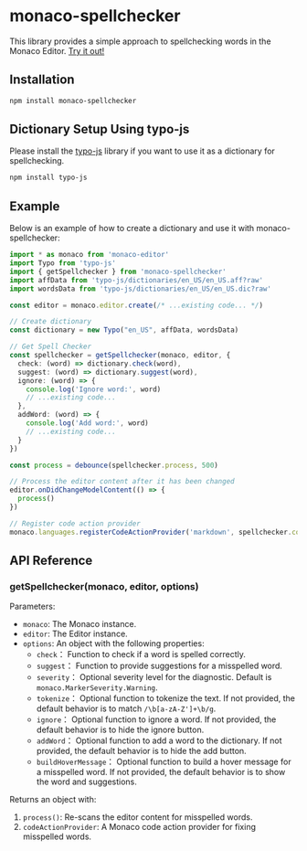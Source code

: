 # monaco-spellchecker

This library provides a simple approach to spellchecking words in the Monaco Editor. [Try it out!](https://purocean.github.io/monaco-spellchecker/)

## Installation

```bash
npm install monaco-spellchecker
```

## Dictionary Setup Using typo-js

Please install the [typo-js](https://github.com/cfinke/Typo.js) library if you want to use it as a dictionary for spellchecking.

```bash
npm install typo-js
```

## Example

Below is an example of how to create a dictionary and use it with monaco-spellchecker:

```typescript
import * as monaco from 'monaco-editor'
import Typo from 'typo-js'
import { getSpellchecker } from 'monaco-spellchecker'
import affData from 'typo-js/dictionaries/en_US/en_US.aff?raw'
import wordsData from 'typo-js/dictionaries/en_US/en_US.dic?raw'

const editor = monaco.editor.create(/* ...existing code... */)

// Create dictionary
const dictionary = new Typo("en_US", affData, wordsData)

// Get Spell Checker
const spellchecker = getSpellchecker(monaco, editor, {
  check: (word) => dictionary.check(word),
  suggest: (word) => dictionary.suggest(word),
  ignore: (word) => {
    console.log('Ignore word:', word)
    // ...existing code...
  },
  addWord: (word) => {
    console.log('Add word:', word)
    // ...existing code...
  }
})

const process = debounce(spellchecker.process, 500)

// Process the editor content after it has been changed
editor.onDidChangeModelContent(() => {
  process()
})

// Register code action provider
monaco.languages.registerCodeActionProvider('markdown', spellchecker.codeActionProvider)
```

## API Reference

### getSpellchecker(monaco, editor, options)

Parameters:
- `monaco`: The Monaco instance.
- `editor`: The Editor instance.
- `options`: An object with the following properties:
    - `check`： Function to check if a word is spelled correctly.
    - `suggest`： Function to provide suggestions for a misspelled word.
    - `severity`： Optional severity level for the diagnostic. Default is `monaco.MarkerSeverity.Warning`.
    - `tokenize`： Optional function to tokenize the text. If not provided, the default behavior is to match `/\b[a-zA-Z']+\b/g`.
    - `ignore`： Optional function to ignore a word. If not provided, the default behavior is to hide the ignore button.
    - `addWord`： Optional function to add a word to the dictionary. If not provided, the default behavior is to hide the add button.
    - `buildHoverMessage`： Optional function to build a hover message for a misspelled word. If not provided, the default behavior is to show the word and suggestions.

Returns an object with:
1. `process()`: Re-scans the editor content for misspelled words.
2. `codeActionProvider`: A Monaco code action provider for fixing misspelled words.
